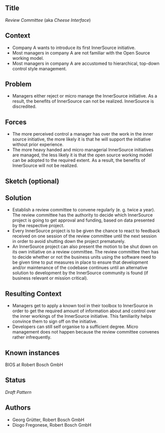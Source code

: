 ## Title

_Review Committee_ (aka _Cheese Interface_)

## Context

- Company A wants to introduce its first InnerSource initiative.
- Most managers in company A are not familiar with the Open Source working model.
- Most managers in company A are accustomed to hierarchical, top-down control style management.

## Problem

- Managers either reject or micro manage the InnerSource initiative. As a result, the benefits of InnerSource can not be realized. InnerSource is discredited.

## Forces

- The more perceived control a manager has over the work in the inner source initiative, the more likely it is that he will support the initiative without prior experience.
- The more heavy handed and micro managerial InnerSource initiatives are managed, the less likely it is that the open source working model can be adopted to the required extent. As a result, the benefits of InnerSource will not be realized.

## Sketch (optional)

## Solution

- Establish a review committee to convene regularly (e. g. twice a year). The review committee has the authority to decide which InnerSource project is going to get approval and funding, based on data presented by the respective project.
- Every InnerSource project is to be given the chance to react to feedback received on one session of the review committee until the next session in order to avoid shutting down the project prematurely. 
- An InnerSource project can also present the motion to be shut down on its own initiative on a review committee. The review committee then has to decide whether or not the business units using the software need to be given time to put measures in place to ensure that development and/or maintenance of the codebase continues until an alternative solution to development by the InnerSource community is found (if business relevant or mission critical).

## Resulting Context

- Managers get to apply a known tool in their toolbox to InnerSource in order to get the required amount of information about and control over the inner workings of the InnerSource initiative. This familiarity helps convince them to sign off on the initiative.
- Developers can still self organise to a sufficient degree. Micro management does not happen because the review committee convenes rather infrequently.

## Known instances

BIOS at Robert Bosch GmbH

## Status

_Draft Pattern_

## Authors

- Georg Grütter, Robert Bosch GmbH
- Diogo Fregonese, Robert Bosch GmbH
